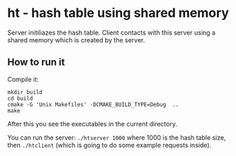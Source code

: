 # ht - hash table using shared memory

Server initiliazes the hash table. Client contacts with this server using a shared memory which is created by the server.

## How to run it

Compile it:

```
mkdir build
cd build
cmake -G 'Unix Makefiles' -DCMAKE_BUILD_TYPE=Debug  ..
make
```

After this you see the executables in the current directory.

You can run the server: `./htserver 1000` where 1000 is the hash table size, then `./htclient` (which is going to do some example requests inside).
